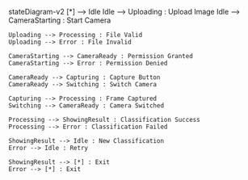 stateDiagram-v2
    [*] --> Idle
    Idle --> Uploading : Upload Image
    Idle --> CameraStarting : Start Camera
    
    Uploading --> Processing : File Valid
    Uploading --> Error : File Invalid
    
    CameraStarting --> CameraReady : Permission Granted
    CameraStarting --> Error : Permission Denied
    
    CameraReady --> Capturing : Capture Button
    CameraReady --> Switching : Switch Camera
    
    Capturing --> Processing : Frame Captured
    Switching --> CameraReady : Camera Switched
    
    Processing --> ShowingResult : Classification Success
    Processing --> Error : Classification Failed
    
    ShowingResult --> Idle : New Classification
    Error --> Idle : Retry
    
    ShowingResult --> [*] : Exit
    Error --> [*] : Exit
